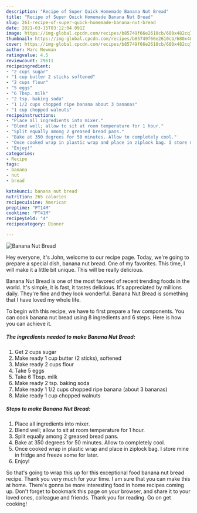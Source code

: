 ```yaml
---
description: "Recipe of Super Quick Homemade Banana Nut Bread"
title: "Recipe of Super Quick Homemade Banana Nut Bread"
slug: 261-recipe-of-super-quick-homemade-banana-nut-bread
date: 2021-03-15T03:12:04.091Z
image: https://img-global.cpcdn.com/recipes/b85749f66e2610cb/680x482cq70/banana-nut-bread-recipe-main-photo.jpg
thumbnail: https://img-global.cpcdn.com/recipes/b85749f66e2610cb/680x482cq70/banana-nut-bread-recipe-main-photo.jpg
cover: https://img-global.cpcdn.com/recipes/b85749f66e2610cb/680x482cq70/banana-nut-bread-recipe-main-photo.jpg
author: Marc Newman
ratingvalue: 4.5
reviewcount: 29611
recipeingredient:
- "2 cups sugar"
- "1 cup butter 2 sticks softened"
- "2 cups flour"
- "5 eggs"
- "6 Tbsp. milk"
- "2 tsp. baking soda"
- "1 1/2 cups chopped ripe banana about 3 bananas"
- "1 cup chopped walnuts"
recipeinstructions:
- "Place all ingredients into mixer."
- "Blend well; allow to sit at room temperature for 1 hour."
- "Split equally among 2 greased bread pans."
- "Bake at 350 degrees for 50 minutes. Allow to completely cool."
- "Once cooked wrap in plastic wrap and place in ziplock bag. I store mine in fridge and freeze some for later."
- "Enjoy!"
categories:
- Recipe
tags:
- banana
- nut
- bread

katakunci: banana nut bread 
nutrition: 265 calories
recipecuisine: American
preptime: "PT14M"
cooktime: "PT41M"
recipeyield: "4"
recipecategory: Dinner

---
```



![Banana Nut Bread](https://img-global.cpcdn.com/recipes/b85749f66e2610cb/680x482cq70/banana-nut-bread-recipe-main-photo.jpg)

Hey everyone, it's John, welcome to our recipe page. Today, we're going to prepare a special dish, banana nut bread. One of my favorites. This time, I will make it a little bit unique. This will be really delicious.



Banana Nut Bread is one of the most favored of recent trending foods in the world. It's simple, it is fast, it tastes delicious. It's appreciated by millions daily. They're fine and they look wonderful. Banana Nut Bread is something that I have loved my whole life.


To begin with this recipe, we have to first prepare a few components. You can cook banana nut bread using 8 ingredients and 6 steps. Here is how you can achieve it.

<!--inarticleads1-->

##### The ingredients needed to make Banana Nut Bread:

1. Get 2 cups sugar
1. Make ready 1 cup butter (2 sticks), softened
1. Make ready 2 cups flour
1. Take 5 eggs
1. Take 6 Tbsp. milk
1. Make ready 2 tsp. baking soda
1. Make ready 1 1/2 cups chopped ripe banana (about 3 bananas)
1. Make ready 1 cup chopped walnuts




<!--inarticleads2-->

##### Steps to make Banana Nut Bread:

1. Place all ingredients into mixer.
1. Blend well; allow to sit at room temperature for 1 hour.
1. Split equally among 2 greased bread pans.
1. Bake at 350 degrees for 50 minutes. Allow to completely cool.
1. Once cooked wrap in plastic wrap and place in ziplock bag. I store mine in fridge and freeze some for later.
1. Enjoy!




So that's going to wrap this up for this exceptional food banana nut bread recipe. Thank you very much for your time. I am sure that you can make this at home. There's gonna be more interesting food in home recipes coming up. Don't forget to bookmark this page on your browser, and share it to your loved ones, colleague and friends. Thank you for reading. Go on get cooking!
